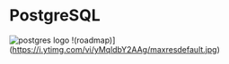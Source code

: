 # PostgreSQL
![postgres logo](https://miro.medium.com/v2/resize:fit:1220/0*epnKnkKuLx2RAajt)
!(roadmap)](https://i.ytimg.com/vi/yMqldbY2AAg/maxresdefault.jpg)
